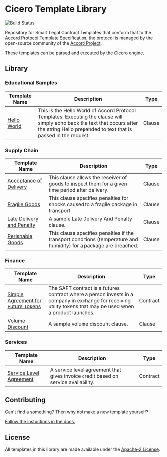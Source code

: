 # Cicero Template Library

[![Build Status](https://travis-ci.org/accordproject/cicero-template-library.svg?branch=master)](https://travis-ci.org/accordproject/cicero-template-library)

Repository for Smart Legal Contract Templates that conform that to the [Accord Protocol Template Specification](https://docs.google.com/document/d/1UacA_r2KGcBA2D4voDgGE8jqid-Uh4Dt09AE-shBKR0), the protocol is managed by the open-source community of the [Accord Project](https://accordproject.org). 

These templates can be parsed and executed by the [Cicero](https://github.com/accordproject/cicero) engine.

## Library

### Educational Samples

| Template Name | Description | Type |
|---------------|-------------|------|
| [Hello World](helloworld/) | This is the Hello World of Accord Protocol Templates. Executing the clause will simply echo back the text that occurs after the string Hello prepended to text that is passed in the request. | Clause |

### Supply Chain

| Template Name | Description | Type |
|---------------|-------------|------|
| [Acceptance of Delivery](acceptance-of-delivery/) | This clause allows the receiver of goods to inspect them for a given time period after delivery. | Clause |
| [Fragile Goods](fragile-goods/) | This clause specifies penalties for shocks caused to a fragile package in transport | Clause |
| [Late Delivery and Penalty](latedeliveryandpenalty/) | A sample Late Delivery And Penalty clause. | Clause | 
| [Perishable Goods](perishable-goods/) | This clause specifies penalties if the transport conditions (temperature and humidity) for a package are breached. | Clause |

### Finance

| Template Name | Description | Type |
|---------------|-------------|------|
| [Simple Agreement for Future Tokens](saft/) | The SAFT contract is a futures contract where a person invests in a company in exchange for receiving utility tokens that may be used when a product launches. | Contract |
| [Volume Discount](volumediscount/) | A sample volume discount clause. | Clause |

### Services

| Template Name | Description | Type |
|---------------|-------------|------|
| [Service Level Agreement](servicelevelagreement/) | A service level agreement that gives invoice credit based on service availability. | Contract |

## Contributing

Can't find a something? Then why not make a new template yourself? 

[Follow the instuctions in the docs.](http://accordcicero.readthedocs.io/en/latest/tutorial_001.html#creating-a-new-template)

## License

All templates in this library are made available under the [Apache-2 License](LICENSE).

